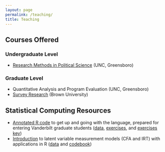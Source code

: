 ```yaml
---
layout: page
permalink: /teaching/
title: Teaching
---
```

## Courses Offered
### Undergraduate Level
* [Research Methods in Political Science](https://drive.google.com/file/d/1AroXs4p1Qo4edFU74LaVOci-7Dg7aJu4/view?usp=sharing) (UNC, Greensboro)

### Graduate Level
* Quantitative Analysis and Program Evaluation (UNC, Greensboro)
* [Survey Research](https://drive.google.com/open?id=1IieavhvGK4X5ZscPwkjMhSi06xN8HWOz) (Brown University)

## Statistical Computing Resources
* [Annotated R code](https://drive.google.com/open?id=1BMEAyO3Er87W7kJh4PODDMXYgMZRbsj5) to get up and going with the language, prepared for entering Vanderbilt graduate students ([data](https://drive.google.com/open?id=1e1x_YD4foEKYiFc2zihzlB7eCqjjBBvB), [exercises](https://drive.google.com/open?id=1lKvFP3O9d2qexc-WBVrtNSezsPLNtrm5), and [exercises key](https://drive.google.com/open?id=1kJlOdOJfxksDj_NcW3OiXwWk2n6W5JoQ))
* [Introduction](https://drive.google.com/open?id=1Sd73y8J4UyrQ-aGq3DRxDws9IwGwkkWY) to latent variable measurement models (CFA and IRT) with applications in R ([data](https://drive.google.com/open?id=1QpMNYbXJOWsxNBnfdBy72BRmyZsvfrIp) and [codebook](https://drive.google.com/open?id=1w-XpS04iibtas0nHsM9f7UYqXoFQys2p))
